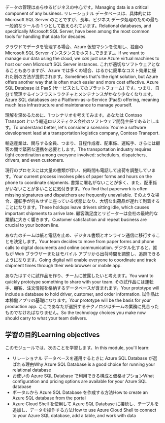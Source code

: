<span data-ttu-id="3e360-101">データの管理はあらゆるビジネスの中心です。</span><span class="sxs-lookup"><span data-stu-id="3e360-101">Managing data is a critical component of any business.</span></span> <span data-ttu-id="3e360-102">リレーショナル データベースは、具体的には Microsoft SQL Server のことですが、長年、ビジネス データ処理のための最も一般的なツールの 1 つとして数えられています。</span><span class="sxs-lookup"><span data-stu-id="3e360-102">Relational databases, and specifically Microsoft SQL Server, have been among the most common tools for handling that data for decades.</span></span> 

<span data-ttu-id="3e360-103">クラウドでデータを管理する場合、Azure 仮想マシンを使用し、独自の Microsoft SQL Server インスタンスをホスト_できます_。</span><span class="sxs-lookup"><span data-stu-id="3e360-103">If we want to manage our data using the cloud, we _can_ just use Azure virtual machines to host our own Microsoft SQL Server instances.</span></span> <span data-ttu-id="3e360-104">これが適切なソフトウェアとなることもありますが、Azure では多くの場合、はるかに簡単なコスト効果に優れた別の方法が提供されます。</span><span class="sxs-lookup"><span data-stu-id="3e360-104">Sometimes that's the right solution, but Azure offers another way that is often much easier and more cost effective.</span></span> <span data-ttu-id="3e360-105">Azure SQL Database は PaaS (サービスとしてのプラットフォーム) です。つまり、自分で管理するインフラストラクチャとメンテナンスがかなり少なくなります。</span><span class="sxs-lookup"><span data-stu-id="3e360-105">Azure SQL databases are a Platform-as-a-Service (PaaS) offering, meaning much less infrastructure and maintenance to manage yourself.</span></span>

<span data-ttu-id="3e360-106">理解を深めるために、1 つシナリオを考えてみます。あなたは Contoso Transport という輸送ロジスティクス会社のソフトウェア開発主任であるとします。</span><span class="sxs-lookup"><span data-stu-id="3e360-106">To understand better, let's consider a scenario: You're a software development lead at a transportation logistics company, Contoso Transport.</span></span>

<span data-ttu-id="3e360-107">輸送産業は、関与する全員、つまり、日程作成者、配車係、運転手、さらには顧客の間で緊密な連携を必要とします。</span><span class="sxs-lookup"><span data-stu-id="3e360-107">The transportation industry requires tight coordination among everyone involved: schedulers, dispatchers, drivers, and even customers.</span></span>

<span data-ttu-id="3e360-108">現行のプロセスには大量の書類が伴い、何時間も電話して出荷を調整しています。</span><span class="sxs-lookup"><span data-stu-id="3e360-108">Your current process involves piles of paper forms and hours on the phone to coordinate shipments.</span></span> <span data-ttu-id="3e360-109">書類に署名がないことが多く、また、配車係がいないことが多いことに気付きます。</span><span class="sxs-lookup"><span data-stu-id="3e360-109">You find that paperwork is often missing signatures and dispatchers are frequently unavailable.</span></span> <span data-ttu-id="3e360-110">そのような場合、運転手が何もせずに座っている状態になり、大切な出荷品が遅れて到着することになります。</span><span class="sxs-lookup"><span data-stu-id="3e360-110">These holdups leave drivers sitting idle, which causes important shipments to arrive late.</span></span> <span data-ttu-id="3e360-111">顧客満足度とリピーターは会社の最終的な業績に大きく響きます。</span><span class="sxs-lookup"><span data-stu-id="3e360-111">Customer satisfaction and repeat business are crucial to your bottom line.</span></span>

<span data-ttu-id="3e360-112">あなたのチームは紙と電話を止め、デジタル書類とオンライン通信に移行することを決定します。</span><span class="sxs-lookup"><span data-stu-id="3e360-112">Your team decides to move from paper forms and phone calls to digital documents and online communication.</span></span> <span data-ttu-id="3e360-113">デジタル化すると、誰もが Web ブラウザーまたはモバイル アプリから出荷時間を調整し、追跡できるようになります。</span><span class="sxs-lookup"><span data-stu-id="3e360-113">Going digital will enable everyone to coordinate and track shipment times through their web browser or mobile app.</span></span>

<span data-ttu-id="3e360-114">あなたはすぐに試作品を作り、チームに披露したいと考えます。</span><span class="sxs-lookup"><span data-stu-id="3e360-114">You want to quickly prototype something to share with your team.</span></span> <span data-ttu-id="3e360-115">その試作品には運転手、顧客、注文情報を格納するデータベースが含まれます。</span><span class="sxs-lookup"><span data-stu-id="3e360-115">Your prototype will include a database to hold driver, customer, and order information.</span></span> <span data-ttu-id="3e360-116">試作品は本稼働アプリの基礎になります。</span><span class="sxs-lookup"><span data-stu-id="3e360-116">Your prototype will be the basis for your production app.</span></span> <span data-ttu-id="3e360-117">ここであなたが選択するテクノロジはチームの業務に見合ったものでなければなりません。</span><span class="sxs-lookup"><span data-stu-id="3e360-117">So the technology choices you make now should carry to what your team delivers.</span></span>

## <a name="learning-objectives"></a><span data-ttu-id="3e360-118">学習の目的</span><span class="sxs-lookup"><span data-stu-id="3e360-118">Learning objectives</span></span>

<span data-ttu-id="3e360-119">このモジュールでは、次のことを学習します。</span><span class="sxs-lookup"><span data-stu-id="3e360-119">In this module, you'll learn:</span></span>

- <span data-ttu-id="3e360-120">リレーショナル データベースを運用するときに Azure SQL Database が選ばれる理由</span><span class="sxs-lookup"><span data-stu-id="3e360-120">Why Azure SQL Database is a good choice for running your relational database</span></span>
- <span data-ttu-id="3e360-121">お使いの Azure SQL Database で利用できる構成と価格オプション</span><span class="sxs-lookup"><span data-stu-id="3e360-121">What configuration and pricing options are available for your Azure SQL database</span></span>
- <span data-ttu-id="3e360-122">ポータルから Azure SQL Database を作成する方法</span><span class="sxs-lookup"><span data-stu-id="3e360-122">How to create an Azure SQL database from the portal</span></span>
- <span data-ttu-id="3e360-123">Azure Cloud Shell を使用して Azure SQL Database に接続し、テーブルを追加し、データを操作する方法</span><span class="sxs-lookup"><span data-stu-id="3e360-123">How to use Azure Cloud Shell to connect to your Azure SQL database, add a table, and work with data</span></span>
